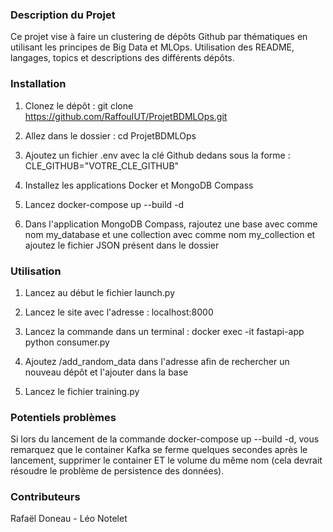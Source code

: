 ### Description du Projet
Ce projet vise à faire un clustering de dépôts Github par thématiques en utilisant les principes de Big Data et MLOps.
Utilisation des README, langages, topics et descriptions des différents dépôts.

### Installation
1. Clonez le dépôt : git clone https://github.com/RaffouIUT/ProjetBDMLOps.git

2. Allez dans le dossier : cd ProjetBDMLOps

3. Ajoutez un fichier .env avec la clé Github dedans sous la forme : CLE_GITHUB="VOTRE_CLE_GITHUB"

3. Installez les applications Docker et MongoDB Compass
   
4. Lancez docker-compose up --build -d

5. Dans l'application MongoDB Compass, rajoutez une base avec comme nom my_database et une collection avec comme nom my_collection et ajoutez le fichier JSON présent dans le dossier

### Utilisation
1. Lancez au début le fichier launch.py

2. Lancez le site avec l'adresse : localhost:8000

3. Lancez la commande dans un terminal : docker exec -it fastapi-app python consumer.py

4. Ajoutez /add_random_data dans l'adresse afin de rechercher un nouveau dépôt et l'ajouter dans la base

5. Lancez le fichier training.py

### Potentiels problèmes

Si lors du lancement de la commande docker-compose up --build -d, vous remarquez que le container Kafka se ferme quelques secondes après le lancement, supprimer le container ET le volume du même nom (cela devrait résoudre le problème de persistence des données).

### Contributeurs
Rafaël Doneau - Léo Notelet